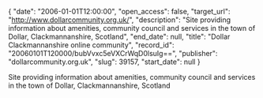 {
  "date": "2006-01-01T12:00:00", 
  "open_access": false, 
  "target_url": "http://www.dollarcommunity.org.uk/", 
  "description": "Site providing information about amenities, community council and services in the town of Dollar, Clackmannanshire, Scotland", 
  "end_date": null, 
  "title": "Dollar Clackmannanshire online community", 
  "record_id": "20060101T120000/bubVvxc5eVXCrWqD0lsuIg==", 
  "publisher": "dollarcommunity.org.uk", 
  "slug": 39157, 
  "start_date": null
}

Site providing information about amenities, community council and services in the town of Dollar, Clackmannanshire, Scotland